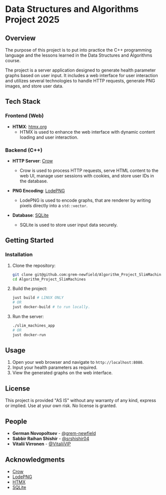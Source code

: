 # Data Structures and Algorithms Project 2025

## Overview

The purpose of this project is to put into practice the C++ programming language and the
lessons learned in the Data Structures and Algorithms course.

The project is a server application designed to generate health parameter graphs based on user input. It includes a web interface for user interaction and utilizes several technologies to handle HTTP requests, generate PNG images, and store user data.

## Tech Stack

### Frontend (Web)

- **HTMX**: [htmx.org](https://htmx.org/)
  - HTMX is used to enhance the web interface with dynamic content loading and user interaction.

### Backend (C++)

- **HTTP Server**: [Crow](https://github.com/CrowCpp/Crow)
  - Crow is used to process HTTP requests, serve HTML content to the web UI, manage user sessions with cookies, and store user IDs in the database.

- **PNG Encoding**: [LodePNG](https://github.com/lvandeve/lodepng)
  - LodePNG is used to encode graphs, that are renderer by writing pixels directly into a `std::vector`.

- **Database**: [SQLite](https://www.sqlite.org/)
  - SQLite is used to store user input data securely.

## Getting Started

### Installation

1. Clone the repository:
    ```sh
    git clone git@github.com:grem-newfield/Algorithm_Project_SlimMachines.git
    cd Algorithm_Project_SlimMachines
    ```

2. Build the project:

    ```sh
    just build # LINUX ONLY
    # OR
    just docker-build # to run locally.
    ```


3. Run the server:
    ```sh
    ./slim_machines_app
    # OR
    just docker-run
    ```

## Usage

1. Open your web browser and navigate to `http://localhost:8080`.
2. Input your health parameters as required.
3. View the generated graphs on the web interface.

## License

This project is provided "AS IS" without any warranty of any kind, express or implied. Use at your own risk. No license is granted.

## People

- **German Novopoltsev** - [@grem-newfield](https://github.com/grem-newfield)
- **Sabbir Raihan Shishir** - [@srshishir04](https://github.com/srshishir04)
- **Vitalii Virronen** - [@VitaliiVIP](https://github.com/VitaliiVIP)

## Acknowledgments

- [Crow](https://github.com/CrowCpp/Crow)
- [LodePNG](https://github.com/lvandeve/lodepng)
- [HTMX](https://htmx.org/)
- [SQLite](https://www.sqlite.org/)
